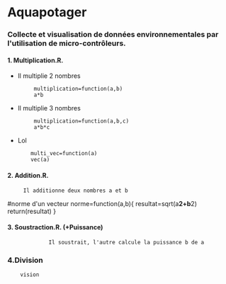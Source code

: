 # Aquapotager
### Collecte et visualisation de données environnementales par l'utilisation de micro-contrôleurs.


#### 1. Multiplication.R.
   
 * Il multiplie 2 nombres
   
            multiplication=function(a,b)
            a*b
 * Il multiplie 3 nombres
   
            multiplication=function(a,b,c)
            a*b*c
          
  * Lol
            
            multi_vec=function(a)
            vec(a)

      
#### 2. Addition.R.
   
         Il additionne deux nombres a et b
#norme d'un vecteur
norme=function(a,b){
  resultat=sqrt(a**2+b**2)
  return(resultat)
}

#### 3. Soustraction.R. (+Puissance)
   
                 Il soustrait, l'autre calcule la puissance b de a
         
### 4.Division

        vision



